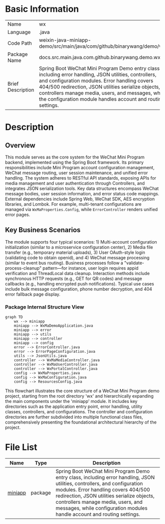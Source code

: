 # Basic Information

|      |      |
|------|------|
| Name | wx |
| Language | .java |
| Code Path | weixin-java-miniapp-demo/src/main/java/com/github/binarywang/demo/wx |
| Package Name | docs.src.main.java.com.github.binarywang.demo.wx |
| Brief Description | Spring Boot WeChat Mini Program Demo entry class, including error handling, JSON utilities, controllers, and configuration modules. Error handling covers 404/500 redirection, JSON utilities serialize objects, controllers manage media, users, and messages, while the configuration module handles account and routing settings. |

# Description

## Overview  
This module serves as the core system for the WeChat Mini Program backend, implemented using the Spring Boot framework. Its primary responsibilities include Mini Program account configuration management, WeChat message routing, user session maintenance, and unified error handling. The system adheres to RESTful API standards, exposing APIs for media management and user authentication through Controllers, and integrates JSON serialization tools. Key data structures encompass WeChat message bodies, user session information, and error status code mappings. External dependencies include Spring Web, WeChat SDK, AES encryption libraries, and Lombok. For example, multi-tenant configurations are managed via `WxMaProperties.Config`, while `ErrorController` renders unified error pages.  

## Key Business Scenarios  
The module supports four typical scenarios: 1) Multi-account configuration initialization (similar to a microservice configuration center), 2) Media file transfer (e.g., temporary material uploads), 3) User OAuth-style login (validating code to obtain openid), and 4) WeChat message processing (similar to event bus routing). Business processes follow a "validate-process-cleanup" pattern—for instance, user login requires appid verification and ThreadLocal data cleanup. Interaction methods include synchronous HTTP requests (e.g., GET for QR codes) and message callbacks (e.g., handling encrypted push notifications). Typical use cases include bulk message configuration, phone number decryption, and 404 error fallback page display.


### Package Internal Structure View

```mermaid
graph TD
    wx --> miniapp
    miniapp --> WxMaDemoApplication.java
    miniapp --> error
    miniapp --> utils
    miniapp --> controller
    miniapp --> config
    error --> ErrorController.java
    error --> ErrorPageConfiguration.java
    utils --> JsonUtils.java
    controller --> WxMaMediaController.java
    controller --> WxMaUserController.java
    controller --> WxPortalController.java
    config --> WxMaProperties.java
    config --> WxMaConfiguration.java
    config --> ResourcesConfig.java
```

This flowchart illustrates the core structure of a WeChat Mini Program demo project, starting from the root directory 'wx' and hierarchically expanding the main components under the 'miniapp' module. It includes key directories such as the application entry point, error handling, utility classes, controllers, and configurations. The controller and configuration directories are further subdivided into multiple functional class files, comprehensively presenting the foundational architectural hierarchy of the project.

# File List

| Name   | Type  | Description |
|-------|------|-------------|
| [miniapp](miniapp/_module.md) | package | Spring Boot WeChat Mini Program Demo entry class, including error handling, JSON utilities, controllers, and configuration modules. Error handling covers 404/500 redirection, JSON utilities serialize objects, controllers manage media, users, and messages, while configuration modules handle account and routing settings. |


